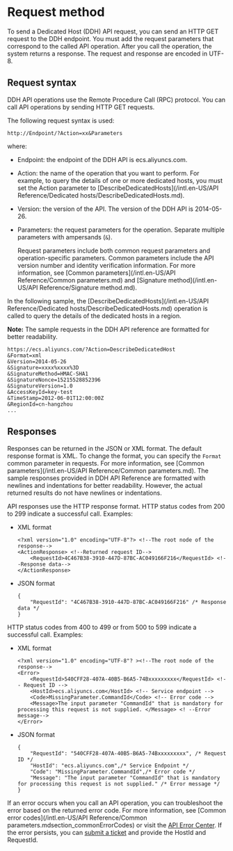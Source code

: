 # Request method

To send a Dedicated Host \(DDH\) API request, you can send an HTTP GET request to the DDH endpoint. You must add the request parameters that correspond to the called API operation. After you call the operation, the system returns a response. The request and response are encoded in UTF-8.

## Request syntax

DDH API operations use the Remote Procedure Call \(RPC\) protocol. You can call API operations by sending HTTP GET requests.

The following request syntax is used:

```
http://Endpoint/?Action=xx&Parameters
```

where:

-   Endpoint: the endpoint of the DDH API is ecs.aliyuncs.com.
-   Action: the name of the operation that you want to perform. For example, to query the details of one or more dedicated hosts, you must set the Action parameter to [DescribeDedicatedHosts](/intl.en-US/API Reference/Dedicated hosts/DescribeDedicatedHosts.md).
-   Version: the version of the API. The version of the DDH API is 2014-05-26.
-   Parameters: the request parameters for the operation. Separate multiple parameters with ampersands \(`&`\).

    Request parameters include both common request parameters and operation-specific parameters. Common parameters include the API version number and identity verification information. For more information, see [Common parameters](/intl.en-US/API Reference/Common parameters.md) and [Signature method](/intl.en-US/API Reference/Signature method.md).


In the following sample, the [DescribeDedicatedHosts](/intl.en-US/API Reference/Dedicated hosts/DescribeDedicatedHosts.md) operation is called to query the details of the dedicated hosts in a region.

**Note:** The sample requests in the DDH API reference are formatted for better readability.

```
https://ecs.aliyuncs.com/?Action=DescribeDedicatedHost
&Format=xml
&Version=2014-05-26
&Signature=xxxx%xxxx%3D
&SignatureMethod=HMAC-SHA1
&SignatureNonce=15215528852396
&SignatureVersion=1.0
&AccessKeyId=key-test
&TimeStamp=2012-06-01T12:00:00Z
&RegionId=cn-hangzhou
...
```

## Responses

Responses can be returned in the JSON or XML format. The default response format is XML. To change the format, you can specify the `Format` common parameter in requests. For more information, see [Common parameters](/intl.en-US/API Reference/Common parameters.md). The sample responses provided in DDH API Reference are formatted with newlines and indentations for better readability. However, the actual returned results do not have newlines or indentations.

API responses use the HTTP response format. HTTP status codes from 200 to 299 indicate a successful call. Examples:

-   XML format

    ```
    <?xml version="1.0" encoding="UTF-8"?> <!--The root node of the response-->
    <ActionResponse> <!--Returned request ID-->
        <RequestId>4C467B38-3910-447D-87BC-AC049166F216</RequestId> <!--Response data-->
    </ActionResponse>
    ```

-   JSON format

    ```
    {
        "RequestId": "4C467B38-3910-447D-87BC-AC049166F216" /* Response data */
    }
    ```


HTTP status codes from 400 to 499 or from 500 to 599 indicate a successful call. Examples:

-   XML format

    ```
    <?xml version="1.0" encoding="UTF-8"? ><!--The root node of the response-->
    <Error>
        <RequestId>540CFF28-407A-40B5-B6A5-74Bxxxxxxxxx</RequestId> <!-- Request ID -->
        <HostId>ecs.aliyuncs.com</HostId> <!-- Service endpoint -->
        <Code>MissingParameter.CommandId</Code> <!-- Error code -->
        <Message>The input parameter "CommandId" that is mandatory for processing this request is not supplied. </Message> <! --Error message-->
    </Error>
    ```

-   JSON format

    ```
    {
        "RequestId": "540CFF28-407A-40B5-B6A5-74Bxxxxxxxxx", /* Request ID */
        "HostId": "ecs.aliyuncs.com",/* Service Endpoint */
        "Code": "MissingParameter.CommandId",/* Error code */
        "Message": "The input parameter "CommandId" that is mandatory for processing this request is not supplied." /* Error message */
    }
    ```


If an error occurs when you call an API operation, you can troubleshoot the error based on the returned error code. For more information, see [Common error codes](/intl.en-US/API Reference/Common parameters.mdsection_commonErrorCodes) or visit the [API Error Center](https://error-center.alibabacloud.com/status/product/Ecs). If the error persists, you can [submit a ticket](https://workorder-intl.console.aliyun.com/#/ticket/createIndex) and provide the HostId and RequestId.

